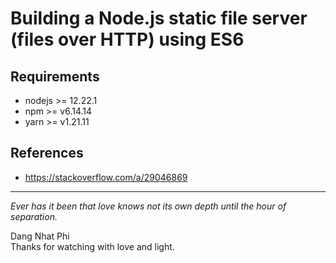 # Building a Node.js static file server (files over HTTP) using ES6

## Requirements
* nodejs >= 12.22.1
* npm >= v6.14.14
* yarn >= v1.21.11

## References
- https://stackoverflow.com/a/29046869

-------------
*Ever has it been that love knows not its own depth until the hour of separation.*

Dang Nhat Phi  
Thanks for watching with love and light.
